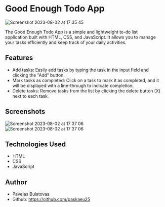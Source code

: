# Good Enough Todo App


![Screenshot 2023-08-02 at 17 35 45](https://github.com/paskaeu25/good-enough-todo/assets/60621475/b955e5ec-1535-4f36-b385-fce2972a1b3a)


The Good Enough Todo App is a simple and lightweight to-do list application built with HTML, CSS, and JavaScript. It allows you to manage your tasks efficiently and keep track of your daily activities.

## Features

- Add tasks: Easily add tasks by typing the task in the input field and clicking the "Add" button.
- Mark tasks as completed: Click on a task to mark it as completed, and it will be displayed with a line-through to indicate completion.
- Delete tasks: Remove tasks from the list by clicking the delete button (X) next to each task.

## Screenshots

![Screenshot 2023-08-02 at 17 37 06](https://github.com/paskaeu25/good-enough-todo/assets/60621475/7847464c-29e0-4a2e-b669-e274fc3e4590)
![Screenshot 2023-08-02 at 17 37 06](https://github.com/paskaeu25/good-enough-todo/assets/60621475/e685f2c5-ec33-4543-86e7-4dc5fe516575)



## Technologies Used

- HTML
- CSS
- JavaScript

## Author

- Pavelas Bulatovas
- Github: https://github.com/paskaeu25
